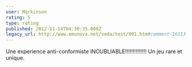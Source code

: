 ```yaml
---
user: Mqrkinson
rating: 5
type: rating
published: 2012-11-14T04:30:35.000Z
legacy_url: http://www.emunova.net/veda/test/891.htm#comment-16113
---
```

Une experience anti-conformiste INOUBLIABLE!!!!!!!!!!!!!! Un jeu rare et unique.